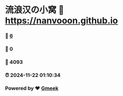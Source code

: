 # 流浪汉の小窝 :link: https://nanvooon.github.io 
### :page_facing_up: [6](https://nanvooon.github.io/tag.html) 
### :speech_balloon: 0 
### :hibiscus: 4093 
### :alarm_clock: 2024-11-22 01:10:34 
### Powered by :heart: [Gmeek](https://github.com/Meekdai/Gmeek)
